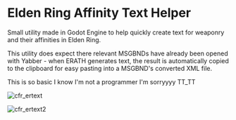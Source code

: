 # Elden Ring Affinity Text Helper
Small utility made in Godot Engine to help quickly create text for weaponry and their affinities in Elden Ring.

This utility does expect there relevant MSGBNDs have already been opened with Yabber - when ERATH generates text, the result is automatically copied to the clipboard for easy pasting into a MSGBND's converted XML file.

This is so basic I know I'm not a programmer I'm sorryyyy TT_TT

![cfr_ertext](https://user-images.githubusercontent.com/106239192/170238404-4703e914-66f1-4777-a1f1-73364ed16c93.png)

![cfr_ertext2](https://user-images.githubusercontent.com/106239192/170238441-07f14706-6279-4c7c-86ae-be8c4f94f5f8.png)
